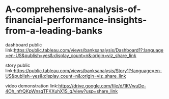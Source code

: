 # A-comprehensive-analysis-of-financial-performance-insights-from-a-leading-banks


dashboard public link:https://public.tableau.com/views/banksanalysis/Dashboard1?:language=en-US&publish=yes&:display_count=n&:origin=viz_share_link

story public link:https://public.tableau.com/views/banksanalysis/Story1?:language=en-US&publish=yes&:display_count=n&:origin=viz_share_link

video demonstration link:https://drive.google.com/file/d/1KVwuDe-4Oh_nfrQKpWnsqTFKXuhX1S_q/view?usp=share_link

